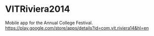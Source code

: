 # VITRiviera2014
Mobile app for the Annual College Festival. https://play.google.com/store/apps/details?id=com.vit.riviera14&hl=en
